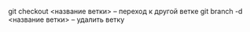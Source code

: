 git checkout <название ветки> – переход к другой ветке
git branch -d <название ветки> – удалить ветку
